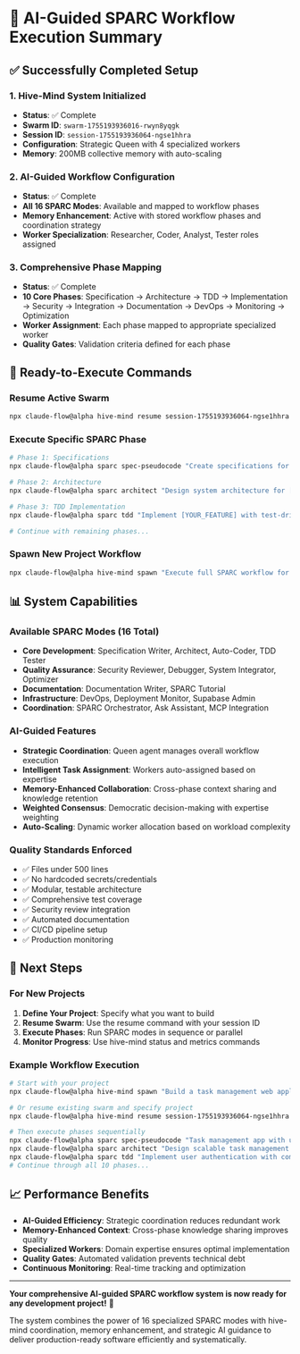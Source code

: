 # 🎉 AI-Guided SPARC Workflow Execution Summary

## ✅ Successfully Completed Setup

### 1. Hive-Mind System Initialized
- **Status**: ✅ Complete
- **Swarm ID**: `swarm-1755193936016-rwyn8yqgk`
- **Session ID**: `session-1755193936064-ngse1hhra`
- **Configuration**: Strategic Queen with 4 specialized workers
- **Memory**: 200MB collective memory with auto-scaling

### 2. AI-Guided Workflow Configuration
- **Status**: ✅ Complete
- **All 16 SPARC Modes**: Available and mapped to workflow phases
- **Memory Enhancement**: Active with stored workflow phases and coordination strategy
- **Worker Specialization**: Researcher, Coder, Analyst, Tester roles assigned

### 3. Comprehensive Phase Mapping
- **Status**: ✅ Complete
- **10 Core Phases**: Specification → Architecture → TDD → Implementation → Security → Integration → Documentation → DevOps → Monitoring → Optimization
- **Worker Assignment**: Each phase mapped to appropriate specialized worker
- **Quality Gates**: Validation criteria defined for each phase

## 🚀 Ready-to-Execute Commands

### Resume Active Swarm
```bash
npx claude-flow@alpha hive-mind resume session-1755193936064-ngse1hhra
```

### Execute Specific SPARC Phase
```bash
# Phase 1: Specifications
npx claude-flow@alpha sparc spec-pseudocode "Create specifications for [YOUR_PROJECT]" --verbose --memory-enhanced

# Phase 2: Architecture  
npx claude-flow@alpha sparc architect "Design system architecture for [YOUR_PROJECT]" --verbose --memory-enhanced

# Phase 3: TDD Implementation
npx claude-flow@alpha sparc tdd "Implement [YOUR_FEATURE] with test-driven development" --verbose --memory-enhanced

# Continue with remaining phases...
```

### Spawn New Project Workflow
```bash
npx claude-flow@alpha hive-mind spawn "Execute full SPARC workflow for [YOUR_PROJECT_NAME]" --claude --auto-spawn --verbose --queen-type strategic --max-workers 8 --consensus weighted --memory-size 200 --auto-scale --monitor
```

## 📊 System Capabilities

### Available SPARC Modes (16 Total)
- **Core Development**: Specification Writer, Architect, Auto-Coder, TDD Tester
- **Quality Assurance**: Security Reviewer, Debugger, System Integrator, Optimizer  
- **Documentation**: Documentation Writer, SPARC Tutorial
- **Infrastructure**: DevOps, Deployment Monitor, Supabase Admin
- **Coordination**: SPARC Orchestrator, Ask Assistant, MCP Integration

### AI-Guided Features
- **Strategic Coordination**: Queen agent manages overall workflow execution
- **Intelligent Task Assignment**: Workers auto-assigned based on expertise
- **Memory-Enhanced Collaboration**: Cross-phase context sharing and knowledge retention
- **Weighted Consensus**: Democratic decision-making with expertise weighting
- **Auto-Scaling**: Dynamic worker allocation based on workload complexity

### Quality Standards Enforced
- ✅ Files under 500 lines
- ✅ No hardcoded secrets/credentials  
- ✅ Modular, testable architecture
- ✅ Comprehensive test coverage
- ✅ Security review integration
- ✅ Automated documentation
- ✅ CI/CD pipeline setup
- ✅ Production monitoring

## 🎯 Next Steps

### For New Projects
1. **Define Your Project**: Specify what you want to build
2. **Resume Swarm**: Use the resume command with your session ID
3. **Execute Phases**: Run SPARC modes in sequence or parallel
4. **Monitor Progress**: Use hive-mind status and metrics commands

### Example Workflow Execution
```bash
# Start with your project
npx claude-flow@alpha hive-mind spawn "Build a task management web application" --claude --verbose

# Or resume existing swarm and specify project
npx claude-flow@alpha hive-mind resume session-1755193936064-ngse1hhra

# Then execute phases sequentially
npx claude-flow@alpha sparc spec-pseudocode "Task management app with user auth, CRUD operations, and real-time updates"
npx claude-flow@alpha sparc architect "Design scalable task management architecture"
npx claude-flow@alpha sparc tdd "Implement user authentication with comprehensive tests"
# Continue through all 10 phases...
```

## 📈 Performance Benefits
- **AI-Guided Efficiency**: Strategic coordination reduces redundant work
- **Memory-Enhanced Context**: Cross-phase knowledge sharing improves quality
- **Specialized Workers**: Domain expertise ensures optimal implementation
- **Quality Gates**: Automated validation prevents technical debt
- **Continuous Monitoring**: Real-time tracking and optimization

---

**Your comprehensive AI-guided SPARC workflow system is now ready for any development project!** 🚀

The system combines the power of 16 specialized SPARC modes with hive-mind coordination, memory enhancement, and strategic AI guidance to deliver production-ready software efficiently and systematically.